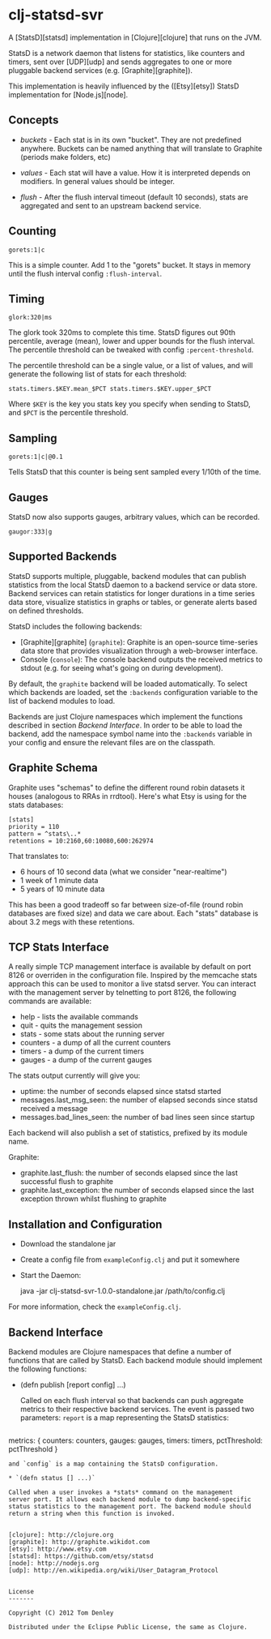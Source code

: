 clj-statsd-svr
==============

A [StatsD][statsd] implementation in [Clojure][clojure] that runs on the JVM.

StatsD is a network daemon that listens for statistics, like counters and timers,
sent over [UDP][udp] and sends aggregates to one or more pluggable backend
services (e.g. [Graphite][graphite]).

This implementation is heavily influenced by the ([Etsy][etsy]) StatsD
implementation for [Node.js][node].

Concepts
--------

* *buckets* - Each stat is in its own "bucket". They are not predefined anywhere. Buckets can be named anything that will translate to Graphite (periods make folders, etc)

* *values* - Each stat will have a value. How it is interpreted depends on modifiers. In
general values should be integer.

* *flush* - After the flush interval timeout (default 10 seconds), stats are
  aggregated and sent to an upstream backend service.

Counting
--------

    gorets:1|c

This is a simple counter. Add 1 to the "gorets" bucket. It stays in memory until the flush interval config `:flush-interval`.

Timing
------

    glork:320|ms

The glork took 320ms to complete this time. StatsD figures out 90th percentile,
average (mean), lower and upper bounds for the flush interval.  The percentile
threshold can be tweaked with config `:percent-threshold`.

The percentile threshold can be a single value, or a list of values, and will
generate the following list of stats for each threshold:

    stats.timers.$KEY.mean_$PCT stats.timers.$KEY.upper_$PCT

Where `$KEY` is the key you stats key you specify when sending to StatsD, and
`$PCT` is the percentile threshold.

Sampling
--------

    gorets:1|c|@0.1

Tells StatsD that this counter is being sent sampled every 1/10th of the time.

Gauges
------
StatsD now also supports gauges, arbitrary values, which can be recorded.

    gaugor:333|g

Supported Backends
------------------

StatsD supports multiple, pluggable, backend modules that can publish
statistics from the local StatsD daemon to a backend service or data
store. Backend services can retain statistics for longer durations in
a time series data store, visualize statistics in graphs or tables,
or generate alerts based on defined thresholds.

StatsD includes the following backends:

* [Graphite][graphite] (`graphite`): Graphite is an open-source
  time-series data store that provides visualization through a
  web-browser interface.
* Console (`console`): The console backend outputs the received
  metrics to stdout (e.g. for seeing what's going on during development).

By default, the `graphite` backend will be loaded automatically. To
select which backends are loaded, set the `:backends` configuration
variable to the list of backend modules to load.

Backends are just Clojure namespaces which implement the functions described in
section *Backend Interface*. In order to be able to load the backend, add the
namespace symbol name into the `:backends` variable in your config and ensure
the relevant files are on the classpath.

Graphite Schema
---------------

Graphite uses "schemas" to define the different round robin datasets it houses (analogous to RRAs in rrdtool). Here's what Etsy is using for the stats databases:

    [stats]
    priority = 110
    pattern = ^stats\..*
    retentions = 10:2160,60:10080,600:262974

That translates to:

* 6 hours of 10 second data (what we consider "near-realtime")
* 1 week of 1 minute data
* 5 years of 10 minute data

This has been a good tradeoff so far between size-of-file (round robin databases are fixed size) and data we care about. Each "stats" database is about 3.2 megs with these retentions.

TCP Stats Interface
-------------------

A really simple TCP management interface is available by default on port 8126 or overriden in the configuration file. Inspired by the memcache stats approach this can be used to monitor a live statsd server.  You can interact with the management server by telnetting to port 8126, the following commands are available:

* help - lists the available commands
* quit - quits the management session
* stats - some stats about the running server
* counters - a dump of all the current counters
* timers - a dump of the current timers
* gauges - a dump of the current gauges

The stats output currently will give you:

* uptime: the number of seconds elapsed since statsd started
* messages.last_msg_seen: the number of elapsed seconds since statsd received a message
* messages.bad_lines_seen: the number of bad lines seen since startup

Each backend will also publish a set of statistics, prefixed by its
module name.

Graphite:

* graphite.last_flush: the number of seconds elapsed since the last successful flush to graphite
* graphite.last_exception: the number of seconds elapsed since the last exception thrown whilst flushing to graphite

Installation and Configuration
------------------------------

 * Download the standalone jar
 * Create a config file from `exampleConfig.clj` and put it somewhere
 * Start the Daemon:

    java -jar clj-statsd-svr-1.0.0-standalone.jar /path/to/config.clj

For more information, check the `exampleConfig.clj`.

Backend Interface
-----------------

Backend modules are Clojure namespaces that define a number of functions
that are called by StatsD. Each backend module should implement the following
functions:

* (defn publish [report config] ...)

  Called on each flush interval so that backends can push aggregate
  metrics to their respective backend services. The event is passed
  two parameters: `report` is a map representing the StatsD statistics:

  ```
metrics: {
    counters: counters,
    gauges: gauges,
    timers: timers,
    pctThreshold: pctThreshold
}
  ```
  and `config` is a map containing the StatsD configuration.

* `(defn status [] ...)`

  Called when a user invokes a *stats* command on the management
  server port. It allows each backend module to dump backend-specific
  status statistics to the management port. The backend module should
  return a string when this function is invoked.


[clojure]: http://clojure.org
[graphite]: http://graphite.wikidot.com
[etsy]: http://www.etsy.com
[statsd]: https://github.com/etsy/statsd
[node]: http://nodejs.org
[udp]: http://en.wikipedia.org/wiki/User_Datagram_Protocol


License
-------

Copyright (C) 2012 Tom Denley

Distributed under the Eclipse Public License, the same as Clojure.
